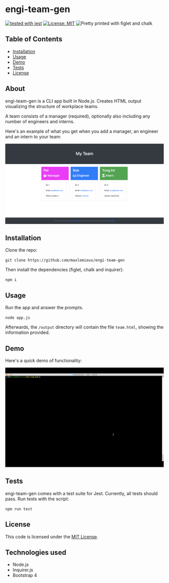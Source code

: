 # engi-team-gen
[![tested with jest](https://img.shields.io/badge/tested_with-jest-99424f.svg)](https://github.com/facebook/jest)
[![License: MIT](https://img.shields.io/badge/License-MIT-yellow.svg)](https://opensource.org/licenses/MIT)
![Pretty printed with figlet and chalk](https://img.shields.io/badge/pretty%20print-figlet%20%2B%20chalk-brightgreen)

## Table of Contents
* [Installation](#installation)
* [Usage](#usage)
* [Demo](#demo)
* [Tests](#tests)
* [License](#license)
        
## About
engi-team-gen is a CLI app built in Node.js. Creates HTML output visualizing the structure of workplace teams.

A team consists of a manager (required), optionally also including any number of engineers and interns.

Here's an example of what you get when you add a manager, an engineer and an intern to your team:

![Example output HTML](demo/engi-team-gen-screenshot.png)

## Installation
Clone the repo:

`git clone https://github.com/maxlemieux/engi-team-gen`

Then install the dependencies (figlet, chalk and inquirer):

`npm i`

## Usage
Run the app and answer the prompts.

`node app.js`

Afterwards, the `/output` directory will contain the file `team.html`, showing the information provided.

## Demo
Here's a quick demo of functionality:

![Demo of engi-team-gen usage](demo/engi-team-gen-demo.gif)


## Tests
engi-team-gen comes with a test suite for Jest. Currently, all tests should pass. Run tests with the script:

`npm run test`

## License
This code is licensed under the [MIT License](https://opensource.org/licenses/MIT).

## Technologies used
* Node.js
* Inquirer.js
* Bootstrap 4
